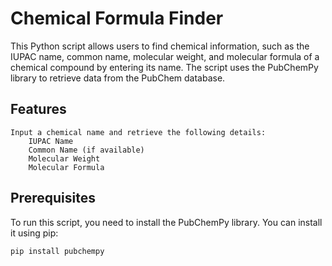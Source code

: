 # Chemical Formula Finder

This Python script allows users to find chemical information, such as the IUPAC name, common name, molecular weight, and molecular formula of a chemical compound by entering its name. The script uses the PubChemPy library to retrieve data from the PubChem database.

## Features

    Input a chemical name and retrieve the following details:
        IUPAC Name
        Common Name (if available)
        Molecular Weight
        Molecular Formula

 ## Prerequisites

To run this script, you need to install the PubChemPy library. You can install it using pip:

```bash
pip install pubchempy
```


